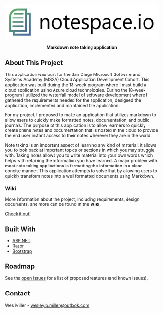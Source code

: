 <p align="center">
  <img src="https://github.com/Karrotts/notespace.io/blob/main/doc/wireframe/notespace%20logo.JPG?raw=true">
</p>
<p align="center"><strong>Markdown note taking application</strong></p>

## About This Project
This application was built for the San Diego Microsoft Software and Systems Academy (MSSA) Cloud Application Development Cohort. This application was built during the 18-week program where I must build a cloud application using Azure cloud technologies. During the 18-week program I utilized the waterfall model of software development where I gathered the requirements needed for the application, designed the application, implemented and maintained the application.

For my project, I proposed to make an application that utilizes markdown to allow users to quickly make formatted notes, documentation, and public journals. The purpose of this application is to allow learners to quickly create online notes and documentation that is hosted in the cloud to provide the end user instant access to their notes wherever they are in the world.

Note taking is an important aspect of learning any kind of material, it allows you to look back at important topics or sections in which you may struggle with. Taking notes allows you to write material into your own words which helps with retaining the information you have learned. A major problem with most note taking applications is formatting the information in a clear concise manner. This application attempts to solve that by allowing users to quickly transform notes into a well formatted documents using Markdown.

### Wiki
More information about the project, including requirements, design documents, and more can be found in the **Wiki**.

[Check it out!](https://github.com/Karrotts/notespace.io/wiki)

## Built With
* [ASP.NET](https://dotnet.microsoft.com/apps/aspnet)
* [Razor](https://dotnet.microsoft.com/apps/aspnet/web-apps/blazor)
* [Bootstrap](https://getbootstrap.com)

## Roadmap
See the [open issues](https://github.com/Karrotts/MyHomeApp/issues) for a list of proposed features (and known issues).

## Contact
Wes Miller - wesley.b.miller@outlook.com
